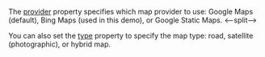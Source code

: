 The [provider](/Documentation/ApiReference/UI_Components/dxMap/Configuration/#provider) property specifies which map provider to use: Google Maps (default), Bing Maps (used in this demo), or Google Static Maps.
<--split-->

You can also set the [type](/Documentation/ApiReference/UI_Components/dxMap/Configuration/#type) property to specify the map type: road, satellite (photographic), or hybrid map.